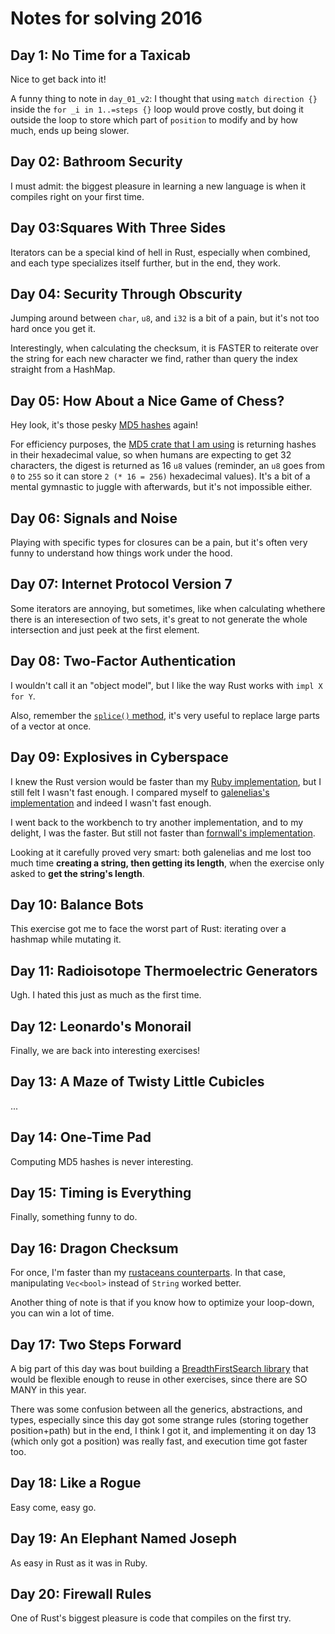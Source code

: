 # Notes for solving 2016
## Day 1: No Time for a Taxicab

Nice to get back into it!

A funny thing to note in `day_01_v2`: I thought that using `match direction {}` inside the `for _i in 1..=steps {}` loop would prove costly, but doing it outside the loop to store which part of `position` to modify and by how much, ends up being slower.

## Day 02: Bathroom Security

I must admit: the biggest pleasure in learning a new language is when it compiles right on your first time.

## Day 03:Squares With Three Sides

Iterators can be a special kind of hell in Rust, especially when combined, and each type specializes itself further, but in the end, they work.

## Day 04: Security Through Obscurity

Jumping around between `char`, `u8`, and `i32` is a bit of a pain, but it's not too hard once you get it.

Interestingly, when calculating the checksum, it is FASTER to reiterate over the string for each new character we find, rather than query the index straight from a HashMap.

## Day 05: How About a Nice Game of Chess?

Hey look, it's those pesky [MD5 hashes](https://en.wikipedia.org/wiki/MD5) again!

For efficiency purposes, the [MD5 crate that I am using](https://crates.io/crates/md-5) is returning hashes in their hexadecimal value, so when humans are expecting to get 32 characters, the digest is returned as 16 `u8` values (reminder, an `u8` goes from `0` to `255` so it can store `2 (* 16 = 256)` hexadecimal values). It's a bit of a mental gymnastic to juggle with afterwards, but it's not impossible either.

## Day 06: Signals and Noise

Playing with specific types for closures can be a pain, but it's often very funny to understand how things work under the hood.

## Day 07: Internet Protocol Version 7

Some iterators are annoying, but sometimes, like when calculating whethere there is an interesection of two sets, it's great to not generate the whole intersection and just peek at the first element.

## Day 08: Two-Factor Authentication

I wouldn't call it an "object model", but I like the way Rust works with `impl X for Y`.

Also, remember the [`splice()` method](https://doc.rust-lang.org/std/vec/struct.Vec.html#method.splice), it's very useful to replace large parts of a vector at once.

## Day 09: Explosives in Cyberspace

I knew the Rust version would be faster than my [Ruby implementation](https://github.com/joshleaves/advent-rb/blob/master/year_2016/day_09.rb), but I still felt I wasn't fast enough. I compared myself to [galenelias's implementation](https://github.com/galenelias/AdventOfCode_2016/blob/master/src/Day9/mod.rs) and indeed I wasn't fast enough.

I went back to the workbench to try another implementation, and to my delight, I was the faster. But still not faster than [fornwall's implementation](https://github.com/fornwall/advent-of-code/blob/main/crates/core/src/year2016/day09.rs).

Looking at it carefully proved very smart: both galenelias and me lost too much time **creating a string, then getting its length**, when the exercise only asked to **get the string's length**.

## Day 10: Balance Bots

This exercise got me to face the worst part of Rust: iterating over a hashmap while mutating it.

## Day 11: Radioisotope Thermoelectric Generators

Ugh. I hated this just as much as the first time.

## Day 12: Leonardo's Monorail

Finally, we are back into interesting exercises!

## Day 13: A Maze of Twisty Little Cubicles

...

## Day 14: One-Time Pad

Computing MD5 hashes is never interesting.

## Day 15: Timing is Everything

Finally, something funny to do.

## Day 16: Dragon Checksum

For once, I'm faster than my [rustaceans counterparts](https://docs.rs/advent-of-code/2022.0.66/src/advent_of_code/year2016/day16.rs.html). In that case, manipulating `Vec<bool>` instead of `String` worked better.

Another thing of note is that if you know how to optimize your loop-down, you can win a lot of time.

## Day 17: Two Steps Forward

A big part of this day was bout building a [BreadthFirstSearch library](src/bfs.rs) that would be flexible enough to reuse in other exercises, since there are SO MANY in this year.

There was some confusion between all the generics, abstractions, and types, especially since this day got some strange rules (storing together position+path) but in the end, I think I got it, and implementing it on day 13 (which only got a position) was really fast, and execution time got faster too.

## Day 18: Like a Rogue

Easy come, easy go.

## Day 19: An Elephant Named Joseph

As easy in Rust as it was in Ruby.

## Day 20: Firewall Rules

One of Rust's biggest pleasure is code that compiles on the first try.
